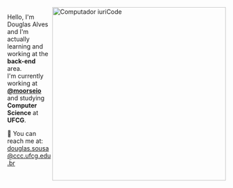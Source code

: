 
<img src="https://raw.githubusercontent.com/MicaelliMedeiros/micaellimedeiros/master/image/computer-illustration.png" min-width="400px" max-width="400px" width="400px" align="right" alt="Computador iuriCode">

<p align="left"> 
  Hello, I'm Douglas Alves and I'm actually learning and working at the <strong>back-end</strong> area.<br>
  I'm currently working at <a href="https://github.com/moorseio/"><strong>@moorseio</strong></a> and studying <strong>Computer Science</strong> at <strong>UFCG</strong>. 
</p>

💌 You can reach me at: douglas.sousa@ccc.ufcg.edu.br
